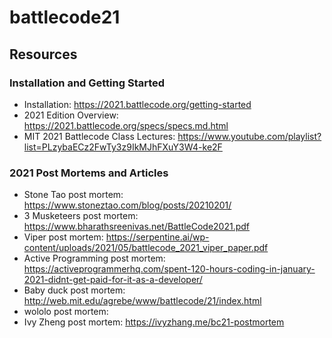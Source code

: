 # battlecode21
## Resources
### Installation and Getting Started
* Installation: https://2021.battlecode.org/getting-started
* 2021 Edition Overview: https://2021.battlecode.org/specs/specs.md.html 
* MIT 2021 Battlecode Class Lectures: https://www.youtube.com/playlist?list=PLzybaECz2FwTy3z9IkMJhFXuY3W4-ke2F
### 2021 Post Mortems and Articles
* Stone Tao post mortem: https://www.stoneztao.com/blog/posts/20210201/
* 3 Musketeers post mortem: https://www.bharathsreenivas.net/BattleCode2021.pdf
* Viper post mortem: https://serpentine.ai/wp-content/uploads/2021/05/battlecode_2021_viper_paper.pdf
* Active Programming post mortem: https://activeprogrammerhq.com/spent-120-hours-coding-in-january-2021-didnt-get-paid-for-it-as-a-developer/
* Baby duck post mortem: http://web.mit.edu/agrebe/www/battlecode/21/index.html
* wololo post mortem: 
* Ivy Zheng post mortem: https://ivyzhang.me/bc21-postmortem
